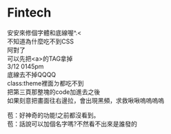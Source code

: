 # Fintech
安安來修個字體和底線喔^.<<br>
不知道為什麼吃不到CSS<br>
阿對了<br>
可以先把&lt;a&gt;的TAG拿掉<br>
3/12 0145pm<br>
底線去不掉QQQQ<br>
class:theme裡面ㄉ都吃不到<br>
把第三頁那整塊的code加進去之後<br>
如果刻意把畫面往右邊拉，會出現黑頻，求救啾啾嗚嗚嗚嗚

苞：好神奇的功能!之前都沒看到。<br>
苞：話說可以加個名字嗎?不然看不出來是誰發的
